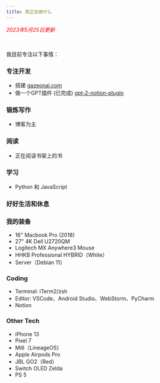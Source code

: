 ```yaml
---
title: 我正在做什么
---
```



<font color="red">*2023年5月25日更新*</font>

<br/>

我目前专注以下事情：

### 专注开发
- 搭建 [gazeonai.com](https://gazeonai.com)
- 做一个GPT插件 (已完成) [gpt-2-notion-plugin](https://github.com/liompei/gpt-2-notion-plugin)
### 锻炼写作
- 博客为主
### 阅读
- 正在阅读书架上的书
### 学习
- Python 和 JavaScript

### 好好生活和休息

### 我的装备
- 16" Macbook Pro (2018)
- 27" 4K Dell U2720QM
- Logitech MX Anywhere3 Mouse
- HHKB Professional HYBRID（White）
- Server（Debian 11）

### Coding
- Terminal: iTerm2/zsh
- Editor: VSCode、Android Studio、WebStorm、PyCharm
- Notion

### Other Tech

- iPhone 13
- Pixel 7
- Mi6（LineageOS）
- Apple Airpods Pro
- JBL GO2（Red）
- Switch OLED Zelda
- PS 5
